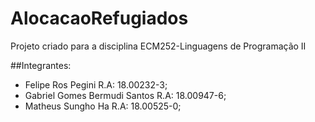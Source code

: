 # AlocacaoRefugiados
Projeto criado para a disciplina ECM252-Linguagens de Programação II

##Integrantes:
- Felipe Ros Pegini R.A: 18.00232-3;
- Gabriel Gomes Bermudi Santos R.A: 18.00947-6;
- Matheus Sungho Ha R.A: 18.00525-0;
